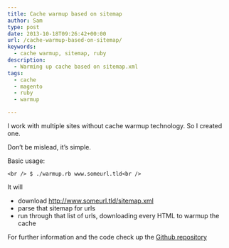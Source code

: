 ```yaml
---
title: Cache warmup based on sitemap
author: Sam
type: post
date: 2013-10-18T09:26:42+00:00
url: /cache-warmup-based-on-sitemap/
keywords:
  - cache warmup, sitemap, ruby
description:
  - Warming up cache based on sitemap.xml
tags:
  - cache
  - magento
  - ruby
  - warmup

---
```

I work with multiple sites without cache warmup technology. So I created one.
  
Don&#8217;t be mislead, it&#8217;s simple.

Basic usage:
  
`<br />
$ ./warmup.rb www.someurl.tld<br />
` 

It will

  * download http://www.someurl.tld/sitemap.xml
  * parse that sitemap for urls
  * run through that list of urls, downloading every HTML to warmup the cache

For further information and the code check up the [Github repository][1]


 [1]: https://github.com/ShoobyBan/CacheWarmUp